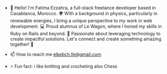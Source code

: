 - 👋 Hello! I'm Fatima Ezzahra, a full-stack freelance developer based in Casablanca, Morocco. 🌍 With a background in physics, particularly in renewable energies, I bring a unique perspective to my work in web development. 💻 Proud alumnus of Le Wagon, where I honed my skills in Ruby on Rails and beyond. 🚀 Passionate about leveraging technology to create impactful solutions. Let's connect and create something amazing together! 🤝

- 📫 How to reach me elkebch.fe@gmail.com
- ⚡ Fun fact: i like knitting and crocheting also Chess

<!---
iwizeazazou/iwizeazazou is a ✨ special ✨ repository because its `README.md` (this file) appears on your GitHub profile.
You can click the Preview link to take a look at your changes.
--->
